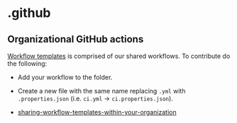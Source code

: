 # .github

## Organizational GitHub actions

[Workflow templates](./workflow-templates) is comprised of our shared workflows.  To contribute do the following:
- Add your workflow to the folder.
- Create a new file with the same name replacing `.yml` with `.properties.json` (i.e. `ci.yml` → `ci.properties.json`).

- [sharing-workflow-templates-within-your-organization](https://help.github.com/en/actions/configuring-and-managing-workflows/sharing-workflow-templates-within-your-organization)
